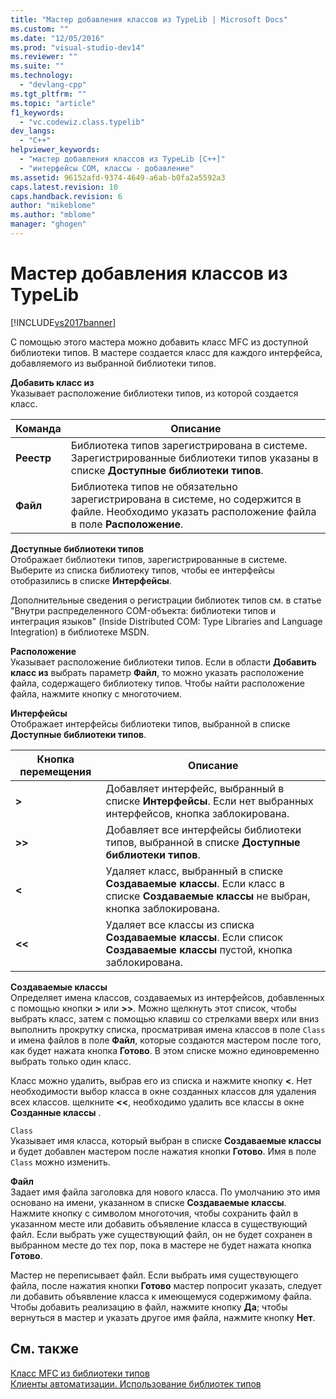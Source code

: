 ```yaml
---
title: "Мастер добавления классов из TypeLib | Microsoft Docs"
ms.custom: ""
ms.date: "12/05/2016"
ms.prod: "visual-studio-dev14"
ms.reviewer: ""
ms.suite: ""
ms.technology: 
  - "devlang-cpp"
ms.tgt_pltfrm: ""
ms.topic: "article"
f1_keywords: 
  - "vc.codewiz.class.typelib"
dev_langs: 
  - "C++"
helpviewer_keywords: 
  - "мастер добавления классов из TypeLib [C++]"
  - "интерфейсы COM, классы - добавление"
ms.assetid: 96152afd-9374-4649-a6ab-b0fa2a5592a3
caps.latest.revision: 10
caps.handback.revision: 6
author: "mikeblome"
ms.author: "mblome"
manager: "ghogen"
---
```

# Мастер добавления классов из TypeLib
[!INCLUDE[vs2017banner](../../assembler/inline/includes/vs2017banner.md)]

С помощью этого мастера можно добавить класс MFC из доступной библиотеки типов.  В мастере создается класс для каждого интерфейса, добавляемого из выбранной библиотеки типов.  
  
 **Добавить класс из**  
 Указывает расположение библиотеки типов, из которой создается класс.  
  
|Команда|Описание|  
|-------------|--------------|  
|**Реестр**|Библиотека типов зарегистрирована в системе.  Зарегистрированные библиотеки типов указаны в списке **Доступные библиотеки типов**.|  
|**Файл**|Библиотека типов не обязательно зарегистрирована в системе, но содержится в файле.  Необходимо указать расположение файла в поле **Расположение**.|  
  
 **Доступные библиотеки типов**  
 Отображает библиотеки типов, зарегистрированные в системе.  Выберите из списка библиотеку типов, чтобы ее интерфейсы отобразились в списке **Интерфейсы**.  
  
 Дополнительные сведения о регистрации библиотек типов см. в статье "Внутри распределенного COM\-объекта: библиотеки типов и интеграция языков" \(Inside Distributed COM: Type Libraries and Language Integration\) в библиотеке MSDN.  
  
 **Расположение**  
 Указывает расположение библиотеки типов.  Если в области **Добавить класс из** выбрать параметр **Файл**, то можно указать расположение файла, содержащего библиотеку типов.  Чтобы найти расположение файла, нажмите кнопку с многоточием.  
  
 **Интерфейсы**  
 Отображает интерфейсы библиотеки типов, выбранной в списке **Доступные библиотеки типов**.  
  
|Кнопка перемещения|Описание|  
|------------------------|--------------|  
|**\>**|Добавляет интерфейс, выбранный в списке **Интерфейсы**.  Если нет выбранных интерфейсов, кнопка заблокирована.|  
|**\>\>**|Добавляет все интерфейсы библиотеки типов, выбранной в списке **Доступные библиотеки типов**.|  
|**\<**|Удаляет класс, выбранный в списке **Создаваемые классы**.  Если класс в списке **Создаваемые классы** не выбран, кнопка заблокирована.|  
|**\<\<**|Удаляет все классы из списка **Создаваемые классы**.  Если список **Создаваемые классы** пустой, кнопка заблокирована.|  
  
 **Создаваемые классы**  
 Определяет имена классов, создаваемых из интерфейсов, добавленных с помощью кнопки **\>** или **\>\>**.  Можно щелкнуть этот список, чтобы выбрать класс, затем с помощью клавиш со стрелками вверх или вниз выполнить прокрутку списка, просматривая имена классов в поле `Class` и имена файлов в поле **Файл**, которые создаются мастером после того, как будет нажата кнопка **Готово**.  В этом списке можно единовременно выбрать только один класс.  
  
 Класс можно удалить, выбрав его из списка и нажмите кнопку **\<**.  Нет необходимости выбор класса в окне созданных классов для удаления всех классов. щелкните **\<\<**, необходимо удалить все классы в окне **Созданные классы** .  
  
 `Class`  
 Указывает имя класса, который выбран в списке **Создаваемые классы** и будет добавлен мастером после нажатия кнопки **Готово**.  Имя в поле `Class` можно изменить.  
  
 **Файл**  
 Задает имя файла заголовка для нового класса.  По умолчанию это имя основано на имени, указанном в списке **Создаваемые классы**.  Нажмите кнопку с символом многоточия, чтобы сохранить файл в указанном месте или добавить объявление класса в существующий файл.  Если выбрать уже существующий файл, он не будет сохранен в выбранном месте до тех пор, пока в мастере не будет нажата кнопка **Готово**.  
  
 Мастер не переписывает файл.  Если выбрать имя существующего файла, после нажатия кнопки **Готово** мастер попросит указать, следует ли добавить объявление класса к имеющемуся содержимому файла.  Чтобы добавить реализацию в файл, нажмите кнопку **Да**; чтобы вернуться в мастер и указать другое имя файла, нажмите кнопку **Нет**.  
  
## См. также  
 [Класс MFC из библиотеки типов](../../mfc/reference/adding-an-mfc-class-from-a-type-library.md)   
 [Клиенты автоматизации. Использование библиотек типов](../Topic/Automation%20Clients:%20Using%20Type%20Libraries.md)